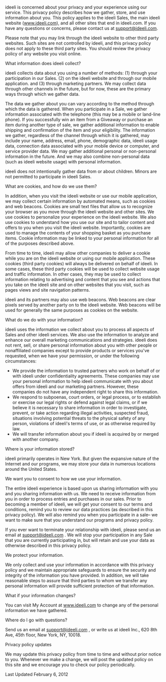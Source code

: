 ideeli is concerned about your privacy and your experience using our service. This privacy policy describes how we gather, store, and use information about you. This policy applies to the ideeli Sales, the main ideeli website (www.ideeli.com), and all other sites that end in ideeli.com. If you have any questions or concerns, please contact us at support@ideeli.com.

Please note that you may link through the ideeli website to other third party websites. Such sites are not controlled by ideeli, and this privacy policy does not apply to these third party sites. You should review the privacy policy of any website you visit online.

What information does ideeli collect?

ideeli collects data about you using a number of methods: (1) through your participation in our Sales. (2) on the ideeli website and through our mobile application. and (3) through marketing partners. We may collect data through other channels in the future, but for now, these are the primary ways through which we gather data.

The data we gather about you can vary according to the method through which the data is gathered. When you participate in a Sale, we gather information associated with the telephone (this may be a mobile or land-line phone). If you successfully win an item from a Giveaway or purchase an item during another type of sale, we gather additional information to enable shipping and confirmation of the item and your eligibility. The information we gather, regardless of the channel through which it is gathered, may include your name, address, email, phone, demographic data, ideeli usage data, connection data associated with your mobile device or computer, and service provider data. We may gather additional personal or non-personal information in the future. And we may also combine non-personal data (such as ideeli website usage) with personal information.

ideeli does not intentionally gather data from or about children. Minors are not permitted to participate in ideeli Sales.

What are cookies, and how do we use them?

In addition, when you visit the ideeli website or use our mobile application, we may collect certain information by automated means, such as cookies and web beacons. Cookies are small text files that allow us to recognize your browser as you move through the ideeli website and other sites. We use cookies to personalize your experience on the ideeli website. We also use cookies to understand how you use our site and to tailor content and offers to you when you visit the ideeli website. Importantly, cookies are used to manage the contents of your shopping basket as you purchase items. Cookie information may be linked to your personal information for all of the purposes described above.

From time to time, ideeli may allow other companies to deliver a cookie while you are on the ideeli website or using our mobile application. These cookies (third party cookies) will always be delivered on behalf of ideeli. In some cases, these third party cookies will be used to collect website usage and traffic information. In other cases, they may be used to collect information relating to advertising and content that you see and actions that you take on the ideeli site and on other websites that you visit, such as pages views and site navigation patterns.

ideeli and its partners may also use web beacons. Web beacons are clear pixels served by another party on to the ideeli website. Web beacons will be used for generally the same purposes as cookies on the website.

What do we do with your information?

ideeli uses the information we collect about you to process all aspects of Sales and other ideeli services. We also use the information to analyze and enhance our overall marketing communications and strategies. ideeli does not rent, sell, or share personal information about you with other people or nonaffiliated companies except to provide products or services you've requested, when we have your permission, or under the following circumstances:

*   We provide the information to trusted partners who work on behalf of or with ideeli under confidentiality agreements. These companies may use your personal information to help ideeli communicate with you about offers from ideeli and our marketing partners. However, these companies do not have any independent right to share this information.
*   We respond to subpoenas, court orders, or legal process, or to establish or exercise our legal rights or defend against legal claims, or if we believe it is necessary to share information in order to investigate, prevent, or take action regarding illegal activities, suspected fraud, situations involving potential threats to the physical safety of any person, violations of ideeli's terms of use, or as otherwise required by law.
*   We will transfer information about you if ideeli is acquired by or merged with another company.

Where is your information stored?

ideeli primarily operates in New York. But given the expansive nature of the Internet and our programs, we may store your data in numerous locations around the United States.

We want you to consent to how we use your information.

The entire ideeli experience is based upon us sharing information with you and you sharing information with us. We need to receive information from you in order to process entries and purchases in our sales. Prior to becoming a member of ideeli, we will get your consent to our terms and conditions, remind you to review our data practices (as described in this privacy policy). We will also remind you when you participate in a sale– we want to make sure that you understand our programs and privacy policy.

If you ever want to terminate your relationship with ideeli, please send us an email at support@ideeli.com . We will stop your participation in any Sale that you are currently participating in, but will retain and use your data as otherwise described in this privacy policy.

We protect your information.

We only collect and use your information in accordance with this privacy policy and we maintain appropriate safeguards to ensure the security and integrity of the information you have provided. In addition, we will take reasonable steps to assure that third parties to whom we transfer any personal information will provide sufficient protection of that information.

What if your information changes?

You can visit My Account at www.ideeli.com to change any of the personal information we have gathered.

Where do I go with questions?

Send us an email at support@ideeli.com , or write us at ideeli Inc., 620 8th Ave, 45th floor, New York, NY, 10018.

Privacy policy updates

We may update this privacy policy from time to time and without prior notice to you. Whenever we make a change, we will post the updated policy on this site and we encourage you to check our policy periodically.

Last Updated February 6, 2012